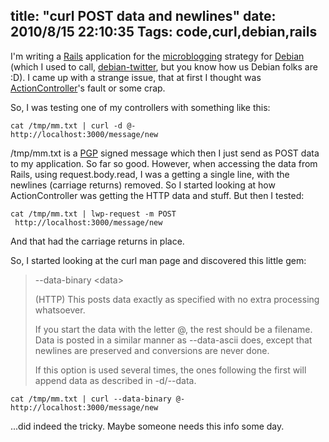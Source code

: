 title: "curl POST data and newlines"
date: 2010/8/15 22:10:35
Tags: code,curl,debian,rails
---
I'm writing a <a href="http://rubyonrails.org/">Rails</a> application for the <a href="http://en.wikipedia.org/wiki/Microblogging">microblogging</a> strategy for <a href="http://debian.org">Debian</a> (which I used to call, <a href="http://github.com/damog/debian-twitter">debian-twitter</a>, but you know how us Debian folks are :D). I came up with a strange issue, that at first I thought was <a href="http://guides.rubyonrails.org/action_controller_overview.html">ActionController</a>'s fault or some crap.

So, I was testing one of my controllers with something like this:

<code lang="bash">cat /tmp/mm.txt | curl -d @- http://localhost:3000/message/new</code>

/tmp/mm.txt is a <a href="http://en.wikipedia.org/wiki/Pretty_Good_Privacy">PGP</a> signed message which then I just send as POST data to my application. So far so good. However, when accessing the data from Rails, using request.body.read, I was a getting a single line, with the newlines (carriage returns) removed. So I started looking at how ActionController was getting the HTTP data and stuff. But then I tested:

<code lang="bash">cat /tmp/mm.txt | lwp-request -m POST  http://localhost:3000/message/new</code>

And that had the carriage returns in place.

So, I started looking at the curl man page and discovered this little gem:
<blockquote>--data-binary &lt;data&gt;

(HTTP) This posts data exactly as specified with no extra processing whatsoever.

If you start the data with the letter @, the rest should be a filename. Data is posted in a similar manner as --data-ascii does, except that newlines are preserved and conversions are never done.

If this option is used several times, the ones following the first will append data as described in -d/--data.</blockquote>
<code lang="bash">cat /tmp/mm.txt | curl --data-binary @- http://localhost:3000/message/new</code>

...did indeed the tricky. Maybe someone needs this info some day.